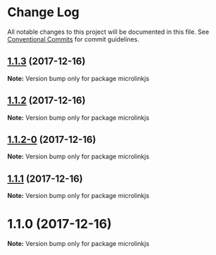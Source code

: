 # Change Log

All notable changes to this project will be documented in this file.
See [Conventional Commits](https://conventionalcommits.org) for commit guidelines.

<a name="1.1.3"></a>
## [1.1.3](https://github.com/microlinkhq/react-microlink/compare/v1.1.2...v1.1.3) (2017-12-16)




**Note:** Version bump only for package microlinkjs

<a name="1.1.2"></a>
## [1.1.2](https://github.com/microlinkhq/react-microlink/compare/v1.1.2-0...v1.1.2) (2017-12-16)




**Note:** Version bump only for package microlinkjs

<a name="1.1.2-0"></a>
## [1.1.2-0](https://github.com/microlinkhq/react-microlink/compare/v1.1.0...v1.1.2-0) (2017-12-16)




**Note:** Version bump only for package microlinkjs

<a name="1.1.1"></a>
## [1.1.1](https://github.com/microlinkhq/react-microlink/compare/v1.1.0...v1.1.1) (2017-12-16)




**Note:** Version bump only for package microlinkjs

<a name="1.1.0"></a>
# 1.1.0 (2017-12-16)




**Note:** Version bump only for package microlinkjs
